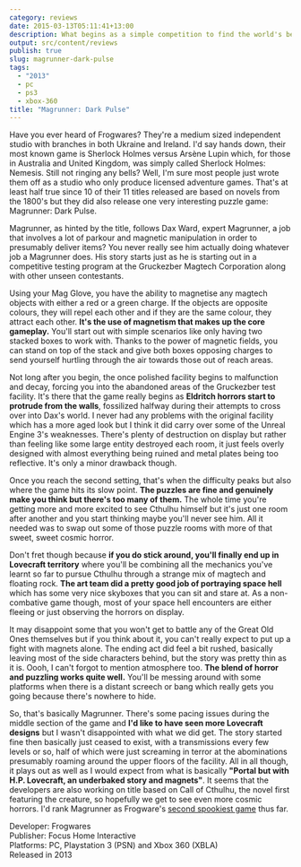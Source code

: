 ```yaml
---
category: reviews
date: 2015-03-13T05:11:41+13:00
description: What begins as a simple competition to find the world's best Magrunner soon devolves into a nightmare as Cthulu and this spawn stop by for a visit.
output: src/content/reviews
publish: true
slug: magrunner-dark-pulse
tags:
  - "2013"
  - pc
  - ps3
  - xbox-360
title: "Magrunner: Dark Pulse"
---
```

Have you ever heard of Frogwares? They're a medium sized independent studio with branches in both Ukraine and Ireland. I'd say hands down, their most known game is Sherlock Holmes versus Arsène Lupin which, for those in Australia and United Kingdom, was simply called Sherlock Holmes: Nemesis. Still not ringing any bells? Well, I'm sure most people just wrote them off as a studio who only produce licensed adventure games. That's at least half true since 10 of their 11 titles released are based on novels from the 1800's but they did also release one very interesting puzzle game: Magrunner: Dark Pulse.

Magrunner, as hinted by the title, follows Dax Ward, expert Magrunner, a job that involves a lot of parkour and magnetic manipulation in order to presumably deliver items? You never really see him actually doing whatever job a Magrunner does. His story starts just as he is starting out in a competitive testing program at the Gruckezber Magtech Corporation along with other unseen contestants.

Using your Mag Glove, you have the ability to magnetise any magtech objects with either a red or a green charge. If the objects are opposite colours, they will repel each other and if they are the same colour, they attract each other. **It's the use of magnetism that makes up the core gameplay.** You'll start out with simple scenarios like only having two stacked boxes to work with. Thanks to the power of magnetic fields, you can stand on top of the stack and give both boxes opposing charges to send yourself hurtling through the air towards those out of reach areas.

Not long after you begin, the once polished facility begins to malfunction and decay, forcing you into the abandoned areas of the Gruckezber test facility. It's there that the game really begins as **Eldritch horrors start to protrude from the walls**, fossilized halfway during their attempts to cross over into Dax's world. I never had any problems with the original facility which has a more aged look but I think it did carry over some of the Unreal Engine 3's weaknesses. There's plenty of destruction on display but rather than feeling like some large entity destroyed each room, it just feels overly designed with almost everything being ruined and metal plates being too reflective. It's only a minor drawback though.

Once you reach the second setting, that's when the difficulty peaks but also where the game hits its slow point. **The puzzles are fine and genuinely make you think but there's too many of them.** The whole time you're getting more and more excited to see Cthulhu himself but it's just one room after another and you start thinking maybe you'll never see him. All it needed was to swap out some of those puzzle rooms with more of that sweet, sweet cosmic horror.

Don't fret though because **if you do stick around, you'll finally end up in Lovecraft territory** where you'll be combining all the mechanics you've learnt so far to pursue Cthulhu through a strange mix of magtech and floating rock. **The art team did a pretty good job of portraying space hell** which has some very nice skyboxes that you can sit and stare at. As a non-combative game though, most of your space hell encounters are either fleeing or just observing the horrors on display.

It may disappoint some that you won't get to battle any of the Great Old Ones themselves but if you think about it, you can't really expect to put up a fight with magnets alone. The ending act did feel a bit rushed, basically leaving most of the side characters behind, but the story was pretty thin as it is. Oooh, I can't forgot to mention atmosphere too. **The blend of horror and puzzling works quite well.** You'll be messing around with some platforms when there is a distant screech or bang which really gets you going because there's nowhere to hide.

So, that's basically Magrunner. There's some pacing issues during the middle section of the game and **I'd like to have seen more Lovecraft designs** but I wasn't disappointed with what we did get. The story started fine then basically just ceased to exist, with a transmissions every few levels or so, half of which were just screaming in terror at the abominations presumably roaming around the upper floors of the facility. All in all though, it plays out as well as I would expect from what is basically **"Portal but with H.P. Lovecraft, an underbaked story and magnets"**. It seems that the developers are also working on title based on Call of Cthulhu, the novel first featuring the creature, so hopefully we get to see even more cosmic horrors. I'd rank Magrunner as Frogware's [second spookiest game](https://www.youtube.com/watch?v=13YlEPwOfmk) thus far.

Developer: Frogwares \
Publisher: Focus Home Interactive \
Platforms: PC, Playstation 3 (PSN) and Xbox 360 (XBLA) \
Released in 2013
